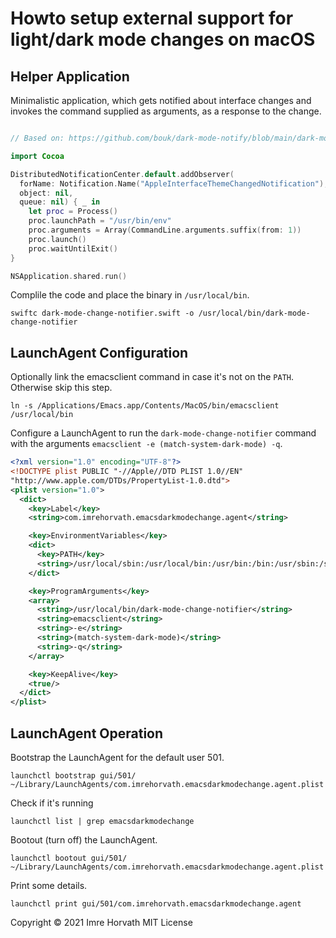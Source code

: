 # Howto setup external support for light/dark mode changes on macOS

## Helper Application

Minimalistic application, which gets notified about interface changes and invokes the command supplied as arguments, as a response to the change.

```swift

// Based on: https://github.com/bouk/dark-mode-notify/blob/main/dark-mode-notify.swift

import Cocoa

DistributedNotificationCenter.default.addObserver(
  forName: Notification.Name("AppleInterfaceThemeChangedNotification"),
  object: nil,
  queue: nil) { _ in
    let proc = Process()
    proc.launchPath = "/usr/bin/env"
    proc.arguments = Array(CommandLine.arguments.suffix(from: 1))
    proc.launch()
    proc.waitUntilExit()
}

NSApplication.shared.run()
```

Complile the code and place the binary in `/usr/local/bin`.

```shell
swiftc dark-mode-change-notifier.swift -o /usr/local/bin/dark-mode-change-notifier
```

## LaunchAgent Configuration

Optionally link the emacsclient command in case it's not on the `PATH`. Otherwise skip this step.

```shell
ln -s /Applications/Emacs.app/Contents/MacOS/bin/emacsclient /usr/local/bin
```

Configure a LaunchAgent to run the `dark-mode-change-notifier` command with the arguments `emacsclient -e (match-system-dark-mode) -q`.

```xml
<?xml version="1.0" encoding="UTF-8"?>
<!DOCTYPE plist PUBLIC "-//Apple//DTD PLIST 1.0//EN"
"http://www.apple.com/DTDs/PropertyList-1.0.dtd">
<plist version="1.0">
  <dict>
    <key>Label</key>
    <string>com.imrehorvath.emacsdarkmodechange.agent</string>

    <key>EnvironmentVariables</key>
    <dict>
      <key>PATH</key>
      <string>/usr/local/sbin:/usr/local/bin:/usr/bin:/bin:/usr/sbin:/sbin:/Library/Apple/usr/bin</string>
    </dict>

    <key>ProgramArguments</key>
    <array>
      <string>/usr/local/bin/dark-mode-change-notifier</string>
      <string>emacsclient</string>
      <string>-e</string>
      <string>(match-system-dark-mode)</string>
      <string>-q</string>
    </array>

    <key>KeepAlive</key>
    <true/>
  </dict>
</plist>
```

## LaunchAgent Operation

Bootstrap the LaunchAgent for the default user 501.

```shell
launchctl bootstrap gui/501/ ~/Library/LaunchAgents/com.imrehorvath.emacsdarkmodechange.agent.plist
```

Check if it's running

```shell
launchctl list | grep emacsdarkmodechange
```

Bootout (turn off) the LaunchAgent.

```shell
launchctl bootout gui/501/ ~/Library/LaunchAgents/com.imrehorvath.emacsdarkmodechange.agent.plist
```

Print some details. 

```shell
launchctl print gui/501/com.imrehorvath.emacsdarkmodechange.agent
```

Copyright © 2021 Imre Horvath
MIT License

